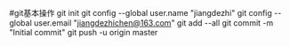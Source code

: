 #git基本操作
git init
git config --global user.name "jiangdezhi"
git config --global user.email "jiangdezhichen@163.com"
git add --all
git commit -m "Initial commit"
git push -u origin master

